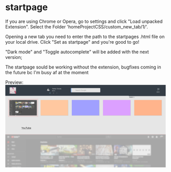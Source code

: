 # startpage

If you are using Chrome or Opera, go to settings and click "Load unpacked Extension". Select the Folder 'homeProjectCSS/custom_new_tab/1/'.

Opening a new tab you need to enter the path to the startpages .html file on your local drive. Click "Set as startpage" and you're good to go!

"Dark mode" and "Toggle autocomplete" will be added with the next version;

The startpage sould be working without the extension, bugfixes coming in the future bc I'm busy af at the moment

Preview:
![alt text](https://github.com/Usernameeeeeeeee/startpage/blob/master/home2.png)
